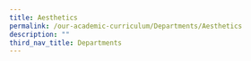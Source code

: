 ```yaml
---
title: Aesthetics
permalink: /our-academic-curriculum/Departments/Aesthetics
description: ""
third_nav_title: Departments
---
```

